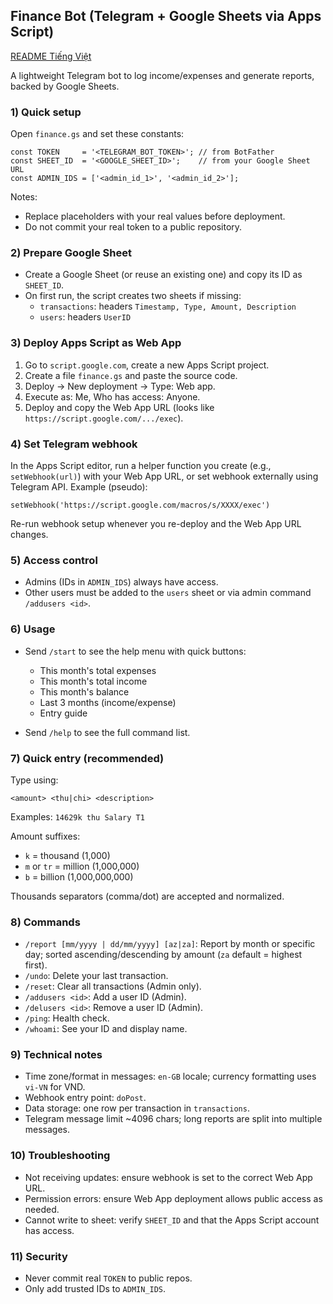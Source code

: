 ## Finance Bot (Telegram + Google Sheets via Apps Script)

[README Tiếng Việt](README.vi.md)

A lightweight Telegram bot to log income/expenses and generate reports, backed by Google Sheets.

### 1) Quick setup
Open `finance.gs` and set these constants:

```
const TOKEN     = '<TELEGRAM_BOT_TOKEN>'; // from BotFather
const SHEET_ID  = '<GOOGLE_SHEET_ID>';    // from your Google Sheet URL
const ADMIN_IDS = ['<admin_id_1>', '<admin_id_2>'];
```

Notes:
- Replace placeholders with your real values before deployment.
- Do not commit your real token to a public repository.

### 2) Prepare Google Sheet
- Create a Google Sheet (or reuse an existing one) and copy its ID as `SHEET_ID`.
- On first run, the script creates two sheets if missing:
  - `transactions`: headers `Timestamp, Type, Amount, Description`
  - `users`: headers `UserID`

### 3) Deploy Apps Script as Web App
1. Go to `script.google.com`, create a new Apps Script project.
2. Create a file `finance.gs` and paste the source code.
3. Deploy → New deployment → Type: Web app.
4. Execute as: Me, Who has access: Anyone.
5. Deploy and copy the Web App URL (looks like `https://script.google.com/.../exec`).

### 4) Set Telegram webhook
In the Apps Script editor, run a helper function you create (e.g., `setWebhook(url)`) with your Web App URL, or set webhook externally using Telegram API. Example (pseudo):

```
setWebhook('https://script.google.com/macros/s/XXXX/exec')
```

Re-run webhook setup whenever you re-deploy and the Web App URL changes.

### 5) Access control
- Admins (IDs in `ADMIN_IDS`) always have access.
- Other users must be added to the `users` sheet or via admin command `/addusers <id>`.

### 6) Usage
- Send `/start` to see the help menu with quick buttons:
  - This month's total expenses
  - This month's total income
  - This month's balance
  - Last 3 months (income/expense)
  - Entry guide

- Send `/help` to see the full command list.

### 7) Quick entry (recommended)
Type using:

```
<amount> <thu|chi> <description>
```

Examples: `14629k thu Salary T1`

Amount suffixes:
- `k` = thousand (1,000)
- `m` or `tr` = million (1,000,000)
- `b` = billion (1,000,000,000)

Thousands separators (comma/dot) are accepted and normalized.

### 8) Commands
- `/report [mm/yyyy | dd/mm/yyyy] [az|za]`: Report by month or specific day; sorted ascending/descending by amount (`za` default = highest first).
- `/undo`: Delete your last transaction.
- `/reset`: Clear all transactions (Admin only).
- `/addusers <id>`: Add a user ID (Admin).
- `/delusers <id>`: Remove a user ID (Admin).
- `/ping`: Health check.
- `/whoami`: See your ID and display name.

### 9) Technical notes
- Time zone/format in messages: `en-GB` locale; currency formatting uses `vi-VN` for VND.
- Webhook entry point: `doPost`.
- Data storage: one row per transaction in `transactions`.
- Telegram message limit ~4096 chars; long reports are split into multiple messages.

### 10) Troubleshooting
- Not receiving updates: ensure webhook is set to the correct Web App URL.
- Permission errors: ensure Web App deployment allows public access as needed.
- Cannot write to sheet: verify `SHEET_ID` and that the Apps Script account has access.

### 11) Security
- Never commit real `TOKEN` to public repos.
- Only add trusted IDs to `ADMIN_IDS`.


